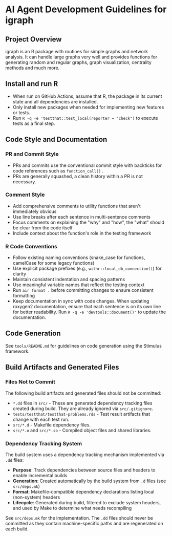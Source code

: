 # AI Agent Development Guidelines for igraph

## Project Overview

igraph is an R package with routines for simple graphs and network analysis. It can handle large graphs very well and provides functions for generating random and regular graphs, graph visualization, centrality methods and much more.

## Install and run R

- When run on GitHub Actions, assume that R, the package in its current state and all dependencies are installed.
- Only install new packages when needed for implementing new features or tests.
- Run `R -q -e 'testthat::test_local(reporter = "check")` to execute tests as a final step.

## Code Style and Documentation

### PR and Commit Style

- PRs and commits use the conventional commit style with backticks for code references such as `function_call()` .
- PRs are generally squashed, a clean history within a PR is not necessary.

### Comment Style

- Add comprehensive comments to utility functions that aren't immediately obvious
- Use line breaks after each sentence in multi-sentence comments
- Focus comments on explaining the "why" and "how", the "what" should be clear from the code itself
- Include context about the function's role in the testing framework

### R Code Conventions

- Follow existing naming conventions (snake_case for functions, camelCase for some legacy functions)
- Use explicit package prefixes (e.g., `withr::local_db_connection()`) for clarity
- Maintain consistent indentation and spacing patterns
- Use meaningful variable names that reflect the testing context
- Run `air format .` before committing changes to ensure consistent formatting
- Keep documentation in sync with code changes. When updating roxygen2 documentation, ensure that each sentence is on its own line for better readability. Run `R -q -e 'devtools::document()'` to update the documentation.

## Code Generation

See `tools/README.md` for guidelines on code generation using the Stimulus framework.

## Build Artifacts and Generated Files

### Files Not to Commit

The following build artifacts and generated files should not be committed:

- `*.dd` files in `src/` - These are generated dependency tracking files created during build. They are already ignored via `src/.gitignore`.
- `tests/testthat/testthat-problems.rds` - Test result artifacts that change with each test run.
- `src/*.d` - Makefile dependency files.
- `src/*.o` and `src/*.so` - Compiled object files and shared libraries.

### Dependency Tracking System

The build system uses a dependency tracking mechanism implemented via `.dd` files:

- **Purpose**: Track dependencies between source files and headers to enable incremental builds
- **Generation**: Created automatically by the build system from `.d` files (see `src/deps.mk`)
- **Format**: Makefile-compatible dependency declarations listing local (non-system) headers
- **Lifecycle**: Generated during build, filtered to exclude system headers, and used by Make to determine what needs recompiling

See `src/deps.mk` for the implementation. The `.dd` files should never be committed as they contain machine-specific paths and are regenerated on each build.
